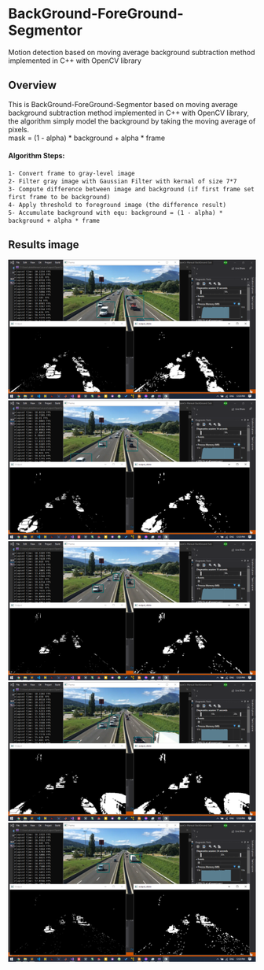 # BackGround-ForeGround-Segmentor
Motion detection based on moving average background subtraction method implemented in C++ with OpenCV library 

## Overview
This is BackGround-ForeGround-Segmentor based on moving average background subtraction method implemented in C++ with OpenCV library,
the algorithm simply model the background by taking the moving average of pixels.   
	mask = (1 - alpha) * background + alpha * frame

#### Algorithm Steps:
	1- Convert frame to gray-level image  
	2- Filter gray image with Gaussian Filter with kernal of size 7*7  
	3- Compute difference between image and background (if first frame set first frame to be background)  
	4- Apply threshold to foreground image (the difference result)  
	5- Accumulate background with equ: background = (1 - alpha) * background + alpha * frame  

## Results image
![alt text](https://github.com/abwerby/Background-Segmentor-OpenCv/blob/main/Screenshot%20(59).png)
![alt text](https://github.com/abwerby/Background-Segmentor-OpenCv/blob/main/Screenshot%20(60).png)  
![alt text](https://github.com/abwerby/Background-Segmentor-OpenCv/blob/main/Screenshot%20(61).png)
![alt text](https://github.com/abwerby/Background-Segmentor-OpenCv/blob/main/Screenshot%20(62).png)
![alt text](https://github.com/abwerby/Background-Segmentor-OpenCv/blob/main/Screenshot%20(63).png)


